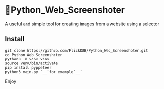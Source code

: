 # 🐍Python_Web_Screenshoter
 A useful and simple tool for creating images from a website using a selector

## Install

```
git clone https://github.com/FlickDUB/Python_Web_Screenshoter.git
cd Python_Web_Screenshoter
python3 -m venv venv
source venv/bin/activate
pip install pyppeteer
python3 main.py `__`for example`__`
```
Enjoy
